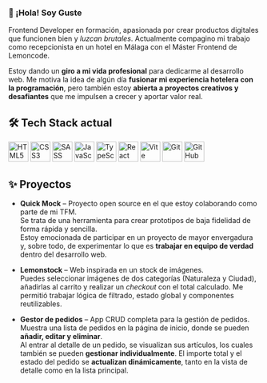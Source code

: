 ### 👋 ¡Hola! Soy Guste

Frontend Developer en formación, apasionada por crear productos digitales que funcionen bien y *luzcan brutales*. Actualmente compagino mi trabajo como recepcionista en un hotel en Málaga con el Máster Frontend de Lemoncode.

Estoy dando un **giro a mi vida profesional** para dedicarme al desarrollo web. Me motiva la idea de algún día **fusionar mi experiencia hotelera con la programación**, pero también estoy **abierta a proyectos creativos y desafiantes** que me impulsen a crecer y aportar valor real.

## 🛠️ **Tech Stack actual**

<p align="left">
  <img src="https://cdn.jsdelivr.net/gh/devicons/devicon/icons/html5/html5-original.svg" height="40" alt="HTML5" />
  <img src="https://cdn.jsdelivr.net/gh/devicons/devicon/icons/css3/css3-original.svg" height="40" alt="CSS3" />
  <img src="https://cdn.jsdelivr.net/gh/devicons/devicon/icons/sass/sass-original.svg" height="40" alt="SASS" />
  <img src="https://cdn.jsdelivr.net/gh/devicons/devicon/icons/javascript/javascript-original.svg" height="40" alt="JavaScript" />
  <img src="https://cdn.jsdelivr.net/gh/devicons/devicon/icons/typescript/typescript-original.svg" height="40" alt="TypeScript" />
  <img src="https://cdn.jsdelivr.net/gh/devicons/devicon/icons/react/react-original.svg" height="40" alt="React" />
  <img src="https://cdn.jsdelivr.net/gh/devicons/devicon/icons/vite/vite-original.svg" height="40" alt="Vite" />
  <img src="https://cdn.jsdelivr.net/gh/devicons/devicon/icons/git/git-original.svg" height="40" alt="Git" />
  <img src="https://cdn.jsdelivr.net/gh/devicons/devicon/icons/github/github-original.svg" height="40" alt="GitHub" />
</p>

## ✨ **Proyectos**

- **Quick Mock** – Proyecto open source en el que estoy colaborando como parte de mi TFM.  
  Se trata de una herramienta para crear prototipos de baja fidelidad de forma rápida y sencilla.  
  Estoy emocionada de participar en un proyecto de mayor envergadura y, sobre todo, de experimentar lo que es **trabajar en equipo de verdad** dentro del desarrollo web.

- **Lemonstock** – Web inspirada en un stock de imágenes.  
  Puedes seleccionar imágenes de dos categorías (Naturaleza y Ciudad), añadirlas al carrito y realizar un *checkout* con el total calculado. Me permitió trabajar lógica de filtrado, estado global y componentes reutilizables.

- **Gestor de pedidos** – App CRUD completa para la gestión de pedidos.  
  Muestra una lista de pedidos en la página de inicio, donde se pueden **añadir, editar y eliminar**.  
  Al entrar al detalle de un pedido, se visualizan sus artículos, los cuales también se pueden **gestionar individualmente**. El importe total y el estado del pedido se **actualizan dinámicamente**, tanto en la vista de detalle como en la lista principal.  
